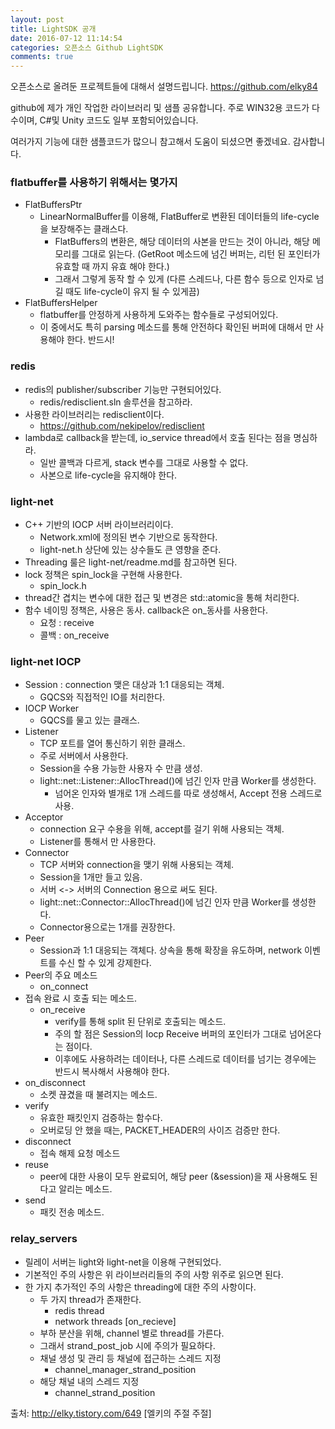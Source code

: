 ```yaml
---
layout: post
title: LightSDK 공개
date: 2016-07-12 11:14:54
categories: 오픈소스 Github LightSDK
comments: true
---
```

오픈소스로 올려둔 프로젝트들에 대해서 설명드립니다.
https://github.com/elky84

github에 제가 개인 작업한 라이브러리 및 샘플 공유합니다.
주로 WIN32용 코드가 다수이며, C#및 Unity 코드도 일부 포함되어있습니다.

여러가지 기능에 대한 샘플코드가 많으니 참고해서 도움이 되셨으면 좋겠네요.
감사합니다.

### flatbuffer를 사용하기 위해서는 몇가지 
* FlatBuffersPtr
    * LinearNormalBuffer를 이용해, FlatBuffer로 변환된 데이터들의 life-cycle을 보장해주는 클래스다.
        * FlatBuffers의 변환은, 해당 데이터의 사본을 만드는 것이 아니라, 해당 메모리를 그대로 읽는다. (GetRoot 메소드에 넘긴 버퍼는, 리턴 된 포인터가 유효할 때 까지 유효 해야 한다.)
        * 그래서 그렇게 동작 할 수 있게 (다른 스레드나, 다른 함수 등으로 인자로 넘길 때도 life-cycle이 유지 될 수 있게끔)  
* FlatBuffersHelper
    * flatbuffer를 안정하게 사용하게 도와주는 함수들로 구성되어있다.
    * 이 중에서도 특히 parsing 메소드를 통해 안전하다 확인된 버퍼에 대해서 만 사용해야 한다. 반드시!

### redis
* redis의 publisher/subscriber 기능만 구현되어있다.
    * redis/redisclient.sln 솔루션을 참고하라.
* 사용한 라이브러리는 redisclient이다.
    * https://github.com/nekipelov/redisclient 
* lambda로 callback을 받는데, io_service thread에서 호출 된다는 점을 명심하라.
    * 일반 콜백과 다르게, stack 변수를 그대로 사용할 수 없다.
    * 사본으로 life-cycle을 유지해야 한다.

### light-net
* C++ 기반의 IOCP 서버 라이브러리이다.
    * Network.xml에 정의된 변수 기반으로 동작한다.
    * light-net.h 상단에 있는 상수들도 큰 영향을 준다.
* Threading 룰은 light-net/readme.md를 참고하면 된다.
* lock 정책은 spin_lock을 구현해 사용한다.
    * spin_lock.h
* thread간 겹치는 변수에 대한 접근 및 변경은 std::atomic을 통해 처리한다.
* 함수 네이밍 정책은, 사용은 동사. callback은 on_동사를 사용한다.
    * 요청 : receive
    * 콜백 : on_receive

### light-net IOCP
* Session : connection 맺은 대상과 1:1 대응되는 객체.
    * GQCS와 직접적인 IO를 처리한다.
* IOCP Worker
    * GQCS를 물고 있는 클래스.
* Listener
    * TCP 포트를 열어 통신하기 위한 클래스.
    * 주로 서버에서 사용한다.
    * Session을 수용 가능한 사용자 수 만큼 생성.
    * light::net::Listener::AllocThread()에 넘긴 인자 만큼 Worker를 생성한다.
        * 넘어온 인자와 별개로 1개 스레드를 따로 생성해서, Accept 전용 스레드로 사용.
* Acceptor
    * connection 요구 수용을 위해, accept를 걸기 위해 사용되는 객체.
    * Listener를 통해서 만 사용한다.
* Connector
    * TCP 서버와 connection을 맺기 위해 사용되는 객체.
    * Session을 1개만 들고 있음.
    * 서버 <-> 서버의 Connection 용으로 써도 된다.
    * light::net::Connector::AllocThread()에 넘긴 인자 만큼 Worker를 생성한다.
    * Connector용으로는 1개를 권장한다.
* Peer
    * Session과 1:1 대응되는 객체다. 상속을 통해 확장을 유도하며, network 이벤트를 수신 할 수 있게 강제한다.
* Peer의 주요 메소드
    * on_connect
* 접속 완료 시 호출 되는 메소드.
    * on_receive
        * verify를 통해 split 된 단위로 호출되는 메소드.
        * 주의 할 점은 Session의 Iocp Receive 버퍼의 포인터가 그대로 넘어온다는 점이다. 
        * 이후에도 사용하려는 데이터나, 다른 스레드로 데이터를 넘기는 경우에는 반드시 복사해서 사용해야 한다.
* on_disconnect
    * 소켓 끊겼을 때 불려지는 메소드.
* verify
    * 유효한 패킷인지 검증하는 함수다.
    * 오버로딩 안 했을 때는, PACKET_HEADER의 사이즈 검증만 한다.
* disconnect
    * 접속 해제 요청 메소드
* reuse
    * peer에 대한 사용이 모두 완료되어, 해당 peer (&session)을 재 사용해도 된다고 알리는 메소드.
* send
    * 패킷 전송 메소드.

### relay_servers
* 릴레이 서버는 light와 light-net을 이용해 구현되었다.
* 기본적인 주의 사항은 위 라이브러리들의 주의 사항 위주로 읽으면 된다.
* 한 가지 추가적인 주의 사항은 threading에 대한 주의 사항이다.
    * 두 가지 thread가 존재한다.
        * redis thread
        * network threads [on_recieve]
    * 부하 분산을 위해, channel 별로 thread를 가른다.
    * 그래서 strand_post_job 시에 주의가 필요하다.
    * 채널 생성 및 관리 등 채널에 접근하는 스레드 지정
        * channel_manager_strand_position
    * 해당 채널 내의 스레드 지정
        * channel_strand_position


출처: http://elky.tistory.com/649 [엘키의 주절 주절]